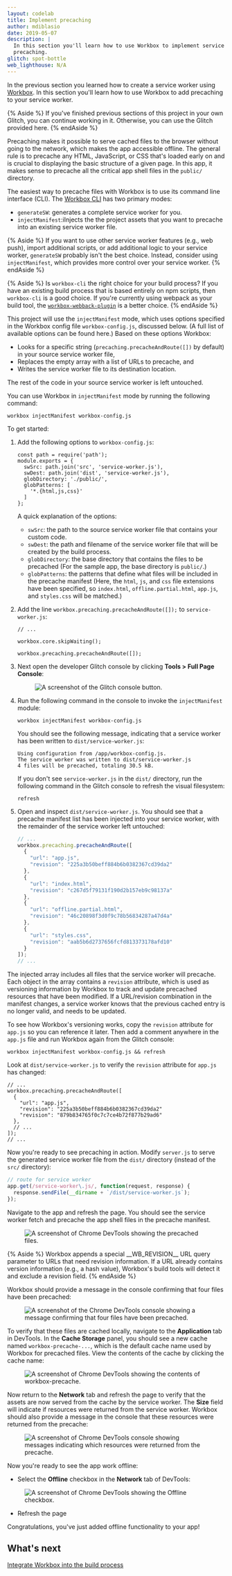 ```yaml
---
layout: codelab
title: Implement precaching
author: mdiblasio
date: 2019-05-07
description: |
  In this section you'll learn how to use Workbox to implement service worker
  precaching.
glitch: spot-bottle
web_lighthouse: N/A
---
```


In the previous section you learned how to create a service worker using
[Workbox](https://developers.google.com/web/tools/workbox/). In this section
you'll learn how to use Workbox to add precaching to your service worker.

{% Aside %}
If you've finished previous sections of this project in your own Glitch, you
can continue working in it. Otherwise, you can use the Glitch provided here.
{% endAside %}

Precaching makes it possible to serve cached files to the browser without going
to the network, which makes the app accessible offline. The general rule is to
precache any HTML, JavaScript, or CSS that's loaded early on and is crucial to
displaying the basic structure of a given page. In this app, it makes sense to
precache all the critical app shell files in the `public/` directory.

The easiest way to precache files with Workbox is to use its command line
interface (CLI). The
[Workbox CLI](https://developers.google.com/web/tools/workbox/modules/workbox-cli)
has two primary modes:
+  `generateSW`: generates a complete service worker for you.
+  `injectManifest`:iInjects the the project assets that you want to precache
   into an existing service worker file.

{% Aside %}
If you want to use other service worker features (e.g., web push), import
additional scripts, or add additional logic to your service worker, `generateSW`
probably isn't the best choice. Instead, consider using `injectManifest`,
which provides more control over your service worker.
{% endAside %}

{% Aside %}
Is `workbox-cli` the right choice for your build process? If you have an
existing build process that is based entirely on npm scripts, then
`workbox-cli` is a good choice. If you're currently using webpack as your build
tool, the
[`workbox-webback-plugin`](https://developers.google.com/web/tools/workbox/modules/workbox-webpack-plugin)
is a better choice.
{% endAside %}

This project will use the `injectManifest` mode, which uses options specified
in the Workbox config file `workbox-config.js`, discussed below. (A full list
  of available options can be found here.) Based on these options Workbox:
+  Looks for a specific string (`precaching.precacheAndRoute([])` by default)
   in your source service worker file,
+  Replaces the empty array with a list of URLs to precache, and
+  Writes the service worker file to its destination location.

The rest of the code in your source service worker is left untouched.

You can use Workbox in `injectManifest` mode by running the following command:

```
workbox injectManifest workbox-config.js
```

To get started:

1. Add the following options to `workbox-config.js`:

    ```js/2-7
    const path = require('path');
    module.exports = {
      swSrc: path.join('src', 'service-worker.js'),
      swDest: path.join('dist', 'service-worker.js'),
      globDirectory: './public/',
      globPatterns: [
        '*.{html,js,css}'
      ]
    };
    ```

    A quick explanation of the options:

    +  `swSrc`: the path to the source service worker file that contains your
       custom code.
    +  `swDest`: the path and filename of the service worker file that will be
       created by the build process.
    +  `globDirectory`: the base directory that contains the files to be precached
       (For the sample app, the base directory is `public/`.)  
    +  `globPatterns`: the patterns that define what files will be included in the
       precache manifest (Here, the `html`, `js`, and `css` file extensions have
       been specified, so `index.html`, `offline.partial.html`, `app.js`, and
       `styles.css` will be matched.)

1. Add the line `workbox.precaching.precacheAndRoute([]);` to
   `service-worker.js`:

    ```js/4
    // ...

    workbox.core.skipWaiting();

    workbox.precaching.precacheAndRoute([]);
    ```

1. Next open the developer Glitch console by clicking __Tools > Full Page Console__:

    <figure class="w-figure w-figure--center">
      <img class="w-screenshot" src="./glitch-console-btn.png"
      style="max-width: 356px;" alt="A screenshot of the Glitch console button.">
    </figure>

1. Run the following command in the console to invoke the `injectManifest`
   module:

    ```
    workbox injectManifest workbox-config.js
    ```

    You should see the following message, indicating that a service worker has
    been written to `dist/service-worker.js`:

    ```
    Using configuration from /app/workbox-config.js.
    The service worker was written to dist/service-worker.js
    4 files will be precached, totaling 30.5 kB.
    ```

    If you don't see `service-worker.js` in the `dist/` directory, run the
    following command in the Glitch console to refresh the visual filesystem:

    ```
    refresh
    ```

1. Open and inspect `dist/service-worker.js`. You should see that a precache
   manifest list has been injected into your service worker, with the remainder
   of the service worker left untouched:

    ```js
    // ...
    workbox.precaching.precacheAndRoute([
      {
        "url": "app.js",
        "revision": "225a3b50beff884b6b0382367cd39da2"
      },
      {
        "url": "index.html",
        "revision": "c267d5f79131f190d2b157eb9c98137a"
      },
      {
        "url": "offline.partial.html",
        "revision": "46c20898f3d0f9c78b56834287a47d4a"
      },
      {
        "url": "styles.css",
        "revision": "aab5b6d2737656fcfd813373178afd10"
      }
    ]);
    // ...
    ```

The injected array includes all files that the service worker will precache.
Each object in the array contains a `revision` attribute, which is used as
versioning information by Workbox to track and update precached resources that
have been modified. If a URL/revision combination in the manifest changes, a
service worker knows that the previous cached entry is no longer valid, and
needs to be updated.

To see how Workbox's versioning works, copy the `revision` attribute for
`app.js` so you can reference it later. Then add a comment anywhere in the
`app.js` file and run Workbox again from the Glitch console:

```
workbox injectManifest workbox-config.js && refresh
```

Look at `dist/service-worker.js` to verify the `revision` attribute for
`app.js` has changed:

```js/5/4
// ...
workbox.precaching.precacheAndRoute([
  {
    "url": "app.js",
    "revision": "225a3b50beff884b6b0382367cd39da2"
    "revision": "879b834765f0c7c7ce4b72f877b29ad6"
  },
  // ...
]);
// ...
```

Now you're ready to see precaching in action. Modify `server.js` to serve the
generated service worker file from the `dist/` directory (instead of the
`src/` directory):

```js
// route for service worker
app.get(/service-worker\.js/, function(request, response) {
  response.sendFile(__dirname + `/dist/service-worker.js`);
});
```

Navigate to the app and refresh the page. You should see the service worker
fetch and precache the app shell files in the precache manifest.

<figure class="w-figure w-figure--center">
  <img class="w-screenshot" src="./precached-files.png" alt="A screenshot of
  Chrome DevTools showing the precached files.">
</figure>

{% Aside %}
Workbox appends a special \_\_WB_REVISION__ URL query parameter to URLs that
need revision information. If a URL already contains version information (e.g.,
a hash value), Workbox's build tools will detect it and exclude a revision
field.
{% endAside %}

Workbox should provide a message in the console confirming that four files have
been precached:

<figure class="w-figure w-figure--center">
  <img class="w-screenshot" src="./precache-confirmation.png" alt="A screenshot
  of the Chrome DevTools console showing a message confirming that four files
  have been precached.">
</figure>

To verify that these files are cached locally, navigate to the __Application__
tab in DevTools. In the __Cache Storage__ panel, you should see a new cache
named `workbox-precache-...`, which is the default cache name used by Workbox
for precached files. View the contents of the cache by clicking the cache name:

<figure class="w-figure w-figure--center">
  <img class="w-screenshot" src="./cache-contents.png" alt="A screenshot of
  Chrome DevTools showing the contents of workbox-precache.">
</figure>

Now return to the __Network__ tab and refresh the page to verify that the
assets are now served from the cache by the service worker. The __Size__ field
will indicate if resources were returned from the service worker. Workbox
should also provide a message in the console that these resources were returned
from the precache:

<figure class="w-figure w-figure--center">
  <img class="w-screenshot" src="./resources-returned-precache.png" alt="A
  screenshot of Chrome DevTools console showing messages indicating which
  resources were returned from the precache.">
</figure>

Now you're ready to see the app work offline:

+  Select the __Offline__ checkbox in the __Network__ tab of DevTools:

<figure class="w-figure w-figure--center">
  <img class="w-screenshot" src="./offline-checkbox.png" alt="A screenshot of
  Chrome DevTools showing the Offline checkbox.">
</figure>

+  Refresh the page

Congratulations, you've just added offline functionality to your app!

## What's next
[Integrate Workbox into the build process](../codelab-reliability-integrate-workbox/)
